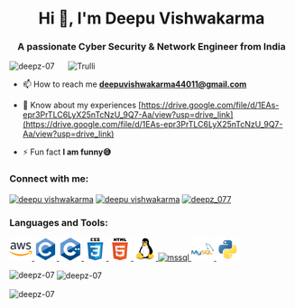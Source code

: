 <h1 align="center">Hi 👋, I'm Deepu Vishwakarma</h1>
<h3 align="center">A passionate Cyber Security & Network Engineer from India</h3>

<img  src="https://gifs.eco.br/wp-content/uploads/2022/06/gifs-de-hacker-1.gif" alt="Trulli" width="400" align="right">

<p align="left"> <img src="https://komarev.com/ghpvc/?username=deepz-07&label=Profile%20views&color=0e75b6&style=flat" alt="deepz-07" /> </p>

- 📫 How to reach me **deepuvishwakarma44011@gmail.com**

- 📄 Know about my experiences [https://drive.google.com/file/d/1EAs-epr3PrTLC6LyX25nTcNzU_9Q7-Aa/view?usp=drive_link](https://drive.google.com/file/d/1EAs-epr3PrTLC6LyX25nTcNzU_9Q7-Aa/view?usp=drive_link)

- ⚡ Fun fact **I am funny😅**

<h3 align="left">Connect with me:</h3>
<p align="left">
<a href="https://linkedin.com/in/deepu vishwakarma" target="blank"><img align="center" src="https://raw.githubusercontent.com/rahuldkjain/github-profile-readme-generator/master/src/images/icons/Social/linked-in-alt.svg" alt="deepu vishwakarma" height="30" width="40" /></a>
<a href="https://fb.com/deepu vishwakarma" target="blank"><img align="center" src="https://raw.githubusercontent.com/rahuldkjain/github-profile-readme-generator/master/src/images/icons/Social/facebook.svg" alt="deepu vishwakarma" height="30" width="40" /></a>
<a href="https://instagram.com/deepz_077" target="blank"><img align="center" src="https://raw.githubusercontent.com/rahuldkjain/github-profile-readme-generator/master/src/images/icons/Social/instagram.svg" alt="deepz_077" height="30" width="40" /></a>
</p>

<h3 align="left">Languages and Tools:</h3>
<p align="left"> <a href="https://aws.amazon.com" target="_blank" rel="noreferrer"> <img src="https://raw.githubusercontent.com/devicons/devicon/master/icons/amazonwebservices/amazonwebservices-original-wordmark.svg" alt="aws" width="40" height="40"/> </a> <a href="https://www.cprogramming.com/" target="_blank" rel="noreferrer"> <img src="https://raw.githubusercontent.com/devicons/devicon/master/icons/c/c-original.svg" alt="c" width="40" height="40"/> </a> <a href="https://www.w3schools.com/cpp/" target="_blank" rel="noreferrer"> <img src="https://raw.githubusercontent.com/devicons/devicon/master/icons/cplusplus/cplusplus-original.svg" alt="cplusplus" width="40" height="40"/> </a> <a href="https://www.w3schools.com/css/" target="_blank" rel="noreferrer"> <img src="https://raw.githubusercontent.com/devicons/devicon/master/icons/css3/css3-original-wordmark.svg" alt="css3" width="40" height="40"/> </a> <a href="https://www.w3.org/html/" target="_blank" rel="noreferrer"> <img src="https://raw.githubusercontent.com/devicons/devicon/master/icons/html5/html5-original-wordmark.svg" alt="html5" width="40" height="40"/> </a> <a href="https://www.linux.org/" target="_blank" rel="noreferrer"> <img src="https://raw.githubusercontent.com/devicons/devicon/master/icons/linux/linux-original.svg" alt="linux" width="40" height="40"/> </a> <a href="https://www.microsoft.com/en-us/sql-server" target="_blank" rel="noreferrer"> <img src="https://www.svgrepo.com/show/303229/microsoft-sql-server-logo.svg" alt="mssql" width="40" height="40"/> </a> <a href="https://www.mysql.com/" target="_blank" rel="noreferrer"> <img src="https://raw.githubusercontent.com/devicons/devicon/master/icons/mysql/mysql-original-wordmark.svg" alt="mysql" width="40" height="40"/> </a> <a href="https://www.python.org" target="_blank" rel="noreferrer"> <img src="https://raw.githubusercontent.com/devicons/devicon/master/icons/python/python-original.svg" alt="python" width="40" height="40"/> </a> </p>

<p><img align="left" src="https://github-readme-stats.vercel.app/api/top-langs?username=deepz-07&show_icons=true&locale=en&layout=compact" alt="deepz-07" /></p>

<p>&nbsp;<img align="center" src="https://github-readme-stats.vercel.app/api?username=deepz-07&show_icons=true&locale=en" alt="deepz-07" /></p>

<p><img align="center" src="https://github-readme-streak-stats.herokuapp.com/?user=deepz-07&" alt="deepz-07" /></p>


